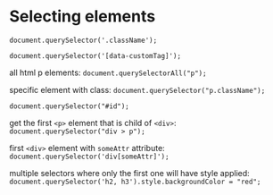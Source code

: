 # Selecting elements

`document.querySelector('.className');`  

`document.querySelector('[data-customTag]');`  

all html p elements: `document.querySelectorAll("p");`  

specific element with class: `document.querySelector("p.className");`  

`document.querySelector("#id");`  

get the first `<p>` element that is child of `<div>`:  
`document.querySelector("div > p");`  

first `<div>` element with `someAttr` attribute:  
`document.querySelector('div[someAttr]');`  

multiple selectors where only the first one will have style applied:  
`document.querySelector('h2, h3').style.backgroundColor = "red";`  


